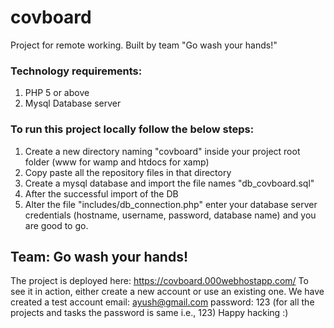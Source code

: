 # covboard
Project for remote working. Built by team "Go wash your hands!"
### Technology requirements:
1. PHP 5 or above
2. Mysql Database server

### To run this project locally follow the below steps:
1. Create a new directory naming "covboard" inside your project root folder (www for wamp and htdocs for xamp)
2. Copy paste all the repository files in that directory
3. Create a mysql database and import the file names "db_covboard.sql"
4. After the successful import of the DB
5. Alter the file "includes/db_connection.php" enter your database server credentials (hostname, username, password, database name)
and you are good to go.

## Team: Go wash your hands!

The project is deployed here: https://covboard.000webhostapp.com/
To see it in action, either create a new account or use an existing one.
We have created a test account
        email:          ayush@gmail.com
        password:       123                           (for all the projects and tasks the password is same i.e., 123)
Happy hacking :)
